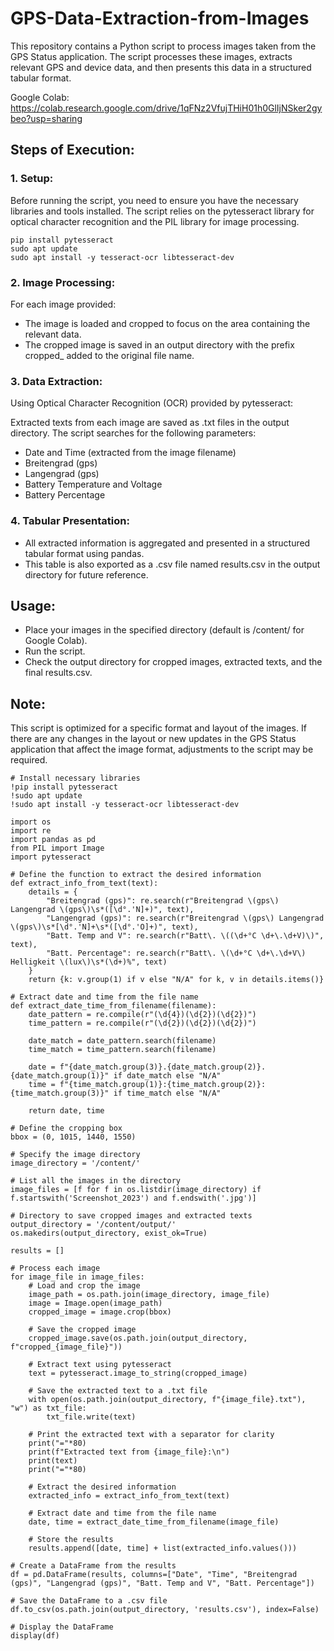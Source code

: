 # GPS-Data-Extraction-from-Images

This repository contains a Python script to process images taken from the GPS Status application. The script processes these images, extracts relevant GPS and device data, and then presents this data in a structured tabular format.

Google Colab: https://colab.research.google.com/drive/1qFNz2VfujTHiH01h0GlIjNSker2gybeo?usp=sharing

## Steps of Execution:
### 1. Setup:
Before running the script, you need to ensure you have the necessary libraries and tools installed. The script relies on the pytesseract library for optical character recognition and the PIL library for image processing.

```
pip install pytesseract
sudo apt update
sudo apt install -y tesseract-ocr libtesseract-dev
```

### 2. Image Processing:
For each image provided:

- The image is loaded and cropped to focus on the area containing the relevant data.
- The cropped image is saved in an output directory with the prefix cropped_ added to the original file name.

### 3. Data Extraction:
Using Optical Character Recognition (OCR) provided by pytesseract:

Extracted texts from each image are saved as .txt files in the output directory.
The script searches for the following parameters:
- Date and Time (extracted from the image filename)
- Breitengrad (gps)
- Langengrad (gps)
- Battery Temperature and Voltage
- Battery Percentage

### 4. Tabular Presentation:
- All extracted information is aggregated and presented in a structured tabular format using pandas.
- This table is also exported as a .csv file named results.csv in the output directory for future reference.

## Usage:
- Place your images in the specified directory (default is /content/ for Google Colab).
- Run the script.
- Check the output directory for cropped images, extracted texts, and the final results.csv.

## Note:
This script is optimized for a specific format and layout of the images. If there are any changes in the layout or new updates in the GPS Status application that affect the image format, adjustments to the script may be required.

```
# Install necessary libraries
!pip install pytesseract
!sudo apt update
!sudo apt install -y tesseract-ocr libtesseract-dev

import os
import re
import pandas as pd
from PIL import Image
import pytesseract

# Define the function to extract the desired information
def extract_info_from_text(text):
    details = {
        "Breitengrad (gps)": re.search(r"Breitengrad \(gps\) Langengrad \(gps\)\s*([\d°.'N]+)", text),
        "Langengrad (gps)": re.search(r"Breitengrad \(gps\) Langengrad \(gps\)\s*[\d°.'N]+\s*([\d°.'O]+)", text),
        "Batt. Temp and V": re.search(r"Batt\. \((\d+°C \d+\.\d+V)\)", text),
        "Batt. Percentage": re.search(r"Batt\. \(\d+°C \d+\.\d+V\) Helligkeit \(lux\)\s*(\d+)%", text)
    }
    return {k: v.group(1) if v else "N/A" for k, v in details.items()}

# Extract date and time from the file name
def extract_date_time_from_filename(filename):
    date_pattern = re.compile(r"(\d{4})(\d{2})(\d{2})")
    time_pattern = re.compile(r"(\d{2})(\d{2})(\d{2})")
    
    date_match = date_pattern.search(filename)
    time_match = time_pattern.search(filename)
    
    date = f"{date_match.group(3)}.{date_match.group(2)}.{date_match.group(1)}" if date_match else "N/A"
    time = f"{time_match.group(1)}:{time_match.group(2)}:{time_match.group(3)}" if time_match else "N/A"
    
    return date, time

# Define the cropping box
bbox = (0, 1015, 1440, 1550)

# Specify the image directory
image_directory = '/content/'

# List all the images in the directory
image_files = [f for f in os.listdir(image_directory) if f.startswith('Screenshot_2023') and f.endswith('.jpg')]

# Directory to save cropped images and extracted texts
output_directory = '/content/output/'
os.makedirs(output_directory, exist_ok=True)

results = []

# Process each image
for image_file in image_files:
    # Load and crop the image
    image_path = os.path.join(image_directory, image_file)
    image = Image.open(image_path)
    cropped_image = image.crop(bbox)
    
    # Save the cropped image
    cropped_image.save(os.path.join(output_directory, f"cropped_{image_file}"))
    
    # Extract text using pytesseract
    text = pytesseract.image_to_string(cropped_image)
    
    # Save the extracted text to a .txt file
    with open(os.path.join(output_directory, f"{image_file}.txt"), "w") as txt_file:
        txt_file.write(text)
    
    # Print the extracted text with a separator for clarity
    print("="*80)
    print(f"Extracted text from {image_file}:\n")
    print(text)
    print("="*80)
    
    # Extract the desired information
    extracted_info = extract_info_from_text(text)
    
    # Extract date and time from the file name
    date, time = extract_date_time_from_filename(image_file)
    
    # Store the results
    results.append([date, time] + list(extracted_info.values()))

# Create a DataFrame from the results
df = pd.DataFrame(results, columns=["Date", "Time", "Breitengrad (gps)", "Langengrad (gps)", "Batt. Temp and V", "Batt. Percentage"])

# Save the DataFrame to a .csv file
df.to_csv(os.path.join(output_directory, 'results.csv'), index=False)

# Display the DataFrame
display(df)

```
